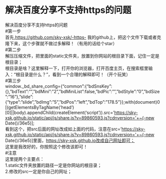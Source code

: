 # 解决百度分享不支持https的问题<br />
解决百度分享不支持https的问题<br />
#第一步<br />
首先,https://github.com/sky-xsk/-https-
我的github上，把这个文件下载或者克隆下来，这个步骤就不做过多解释！（有用的话给个star）<br />
#第二步<br />
解压压缩文件，把里面的static文件夹，放置到你网站的根目录下面，记住一定是根目录；<br />
根目录是啥？这里解释一下，打开你的浏览器，打开百度主页，在搜索框里输入：“根目录是什么？”，看到一个合理的解释即可！（开个玩笑）<br />
#第三步<br />
window._bd_share_config={“common”:{“bdSnsKey”:{},”bdText”:””,”bdMini”:”2”,”bdMiniList”:false,”bdPic”:””,”bdStyle”:”0”,”bdSize”:”16”},”slide”:{“type”:”slide”,”bdImg”:”5”,”bdPos”:”left”,”bdTop”:”178.5”}};with(document)0[(getElementsByTagName(‘head’)[0]||body).appendChild(createElement(‘script’)).src=’https://sky-xsk.github.io/static/api/js/share.js?v=89860593.js?cdnversion='+~(-new Date()/36e5)];<br />
看到这个，把src后面的网址改成如上面的代码，注意在src=’https://sky-xsk.github.io/static/api/js/share.js?v=89860593.js?cdnversion='+~(-new Date()/36e5)]里面，https://sky-xsk.github.io改成自己网址即可；<br />
这里是我改好的，你按照这个修改该即可！<br />
#注意<br />
这里提两个主要点：<br />
1.static文件夹放置的路径一定是你网站的根目录；<br />
2.修改的src一定是你自己的网址；<br />

